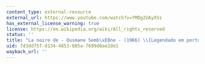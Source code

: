 ```yaml
---
content_type: external-resource
external_url: https://www.youtube.com/watch?v=YMDg2UAyXSs
has_external_license_warning: true
license: https://en.wikipedia.org/wiki/All_rights_reserved
status: ''
title: "La noire de - Ousmane Semb\xE8ne - (1966) \\[Legendado em portugu\xEAs\\]"
uid: 7d3dd75f-d134-4853-885a-7699d0ae2de1
wayback_url: ''
---
```

